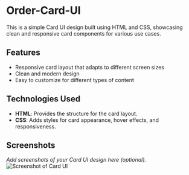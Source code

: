 # Order-Card-UI


This is a simple Card UI design built using HTML and CSS, showcasing clean and responsive card components for various use cases.

## Features

- Responsive card layout that adapts to different screen sizes
- Clean and modern design
- Easy to customize for different types of content

## Technologies Used

- **HTML**: Provides the structure for the card layout.
- **CSS**: Adds styles for card appearance, hover effects, and responsiveness.

## Screenshots

_Add screenshots of your Card UI design here (optional)._
![Screenshot of Card UI](./assets/screenshot.png)
